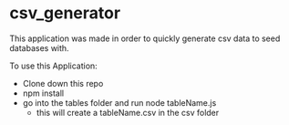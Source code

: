 # csv_generator

This application was made in order to quickly generate csv data to seed databases with.

To use this Application:
- Clone down this repo
- npm install
- go into the tables folder and run node tableName.js
    - this will create a tableName.csv in the csv folder
